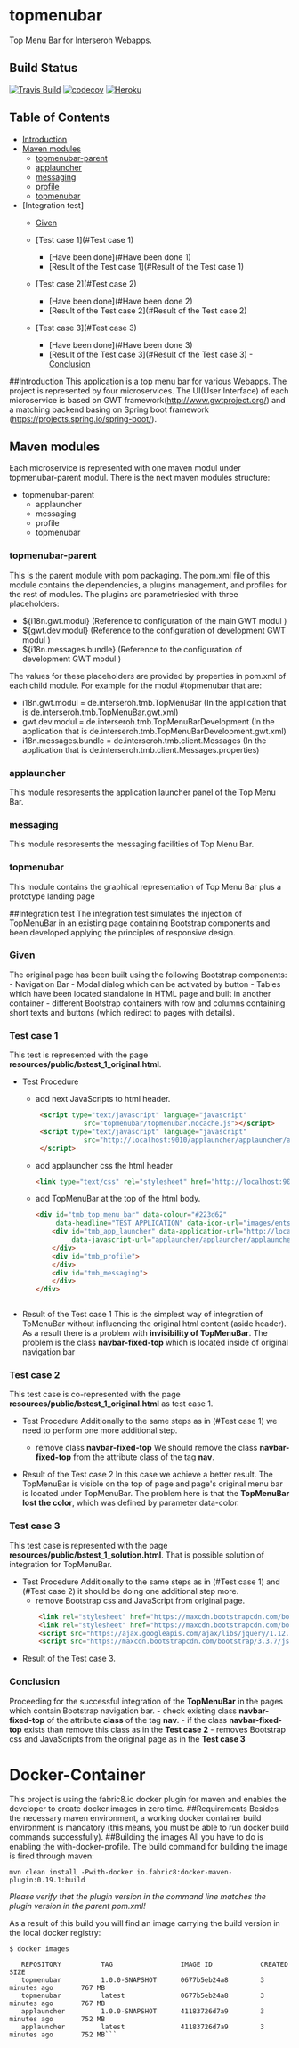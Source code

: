# topmenubar
Top Menu Bar for Interseroh Webapps.

## Build Status

[![Travis Build](https://travis-ci.org/interseroh/topmenubar.svg?branch=master)](https://travis-ci.org/interseroh/topmenubar)
[![codecov](https://codecov.io/gh/interseroh/topmenubar/branch/master/graph/badge.svg)](https://codecov.io/gh/interseroh/topmenubar)
[![Heroku](https://heroku-badge.herokuapp.com/?app=topmenubar&root=/topmenubar/topmenubar.html)](https://topmenubar.herokuapp.com/topmenubar/topmenubar.html)


## Table of Contents
- [Introduction](#introduction)
- [Maven modules](#maven-modules)
  - [topmenubar-parent](#topmnuebar-parent)
  - [applauncher](#applauncher)
  - [messaging](#messaging)
  - [profile](#profile)
  - [topmenubar](#topmenubar)
- [Integration test]
  - [Given](#Given)
  
  - [Test case 1](#Test case 1)
    - [Have been done](#Have been done 1)
    - [Result of the Test case 1](#Result of the Test case 1)
  - [Test case 2](#Test case 2)
    - [Have been done](#Have been done 2)
    - [Result of the Test case 2](#Result of the Test case 2)
  - [Test case 3](#Test case 3)
    - [Have been done](#Have been done 3)
    - [Result of the Test case 3](#Result of the Test case 3)
  -[Conclusion](#Conclusion) 

##Introduction
This application is a top menu bar for various Webapps. The project is represented by four microservices.
The UI(User Interface) of each microservice is based on GWT framework(http://www.gwtproject.org/) and a matching
backend basing on Spring boot framework (https://projects.spring.io/spring-boot/).

## Maven modules
Each microservice is represented with one maven modul under topmenubar-parent modul.
There is the next maven modules structure:

 - topmenubar-parent
   - applauncher
   - messaging
   - profile
   - topmenubar

 ### topmenubar-parent
 This is the parent module with pom packaging. The pom.xml file of this module contains the dependencies, a plugins management, and profiles for the rest of modules.
 The plugins are parametriesied with three placeholders:

 - ${i18n.gwt.modul} (Reference to configuration of the main GWT modul )
 - ${gwt.dev.modul} (Reference to the configuration of development GWT modul )
 - ${i18n.messages.bundle} (Reference to the configuration of development GWT modul )

 The values for these placeholders are provided by properties in pom.xml of each child module.
 For example for the modul #topmenubar that are:
  - i18n.gwt.modul = de.interseroh.tmb.TopMenuBar (In the application that is de.interseroh.tmb.TopMenuBar.gwt.xml)
  - gwt.dev.modul = de.interseroh.tmb.TopMenuBarDevelopment (In the application that is de.interseroh.tmb.TopMenuBarDevelopment.gwt.xml)
  - i18n.messages.bundle = de.interseroh.tmb.client.Messages (In the application that is de.interseroh.tmb.client.Messages.properties)


 ### applauncher
 This module respresents the application launcher panel of the Top Menu Bar.

 ### messaging
 This module respresents the messaging facilities of Top Menu Bar.

 ### topmenubar
 This module contains the graphical representation of Top Menu Bar plus a prototype landing page

##Integration test
The integration test simulates the injection of TopMenuBar in an existing page
 containing Bootstrap components and been developed applying the principles of responsive design.
 
   ### Given 
   The original page has been built using the following Bootstrap components:
      - Navigation Bar
      - Modal dialog which can be activated by button 
      - Tables which have been located standalone in HTML page and built in another container
      - different Bootstrap containers with row and columns containing short texts and 
        buttons (which redirect to pages with details).
    
   ### Test case 1
   This test is represented with the page **resources/public/bstest_1_original.html**.
   
   - Test Procedure 
        - add next JavaScripts to html header.
           ```html
            <script type="text/javascript" language="javascript"
                       src="topmenubar/topmenubar.nocache.js"></script>
            <script type="text/javascript" language="javascript"
                       src="http://localhost:9010/applauncher/applauncher/applauncher.nocache.js">
            </script>
            ```
        - add applauncher css the html header
       
            ```html
            <link type="text/css" rel="stylesheet" href="http://localhost:9010/applauncher/applauncher.css">
            ```
    
        - add TopMenuBar at the top of the html body.
       
            ```html
            <div id="tmb_top_menu_bar" data-colour="#223d62"
                 data-headline="TEST APPLICATION" data-icon-url="images/entsorger-logo.png">
                <div id="tmb_app_launcher" data-application-url="http://localhost:9010/"
                     data-javascript-url="applauncher/applauncher/applauncher.nocache.js">
                </div>
                <div id="tmb_profile">
                </div>
                <div id="tmb_messaging">
                </div>
            </div>
        ```
      
   - Result of the Test case 1
        This is the simplest way of integration of ToMenuBar without influencing the original html
        content (aside header).
        As a result there is a problem with **invisibility of TopMenuBar**. 
        The problem is the class **navbar-fixed-top** which is located inside of original navigation bar
        
  ### Test case 2
  
   This test case is co-represented with the page **resources/public/bstest_1_original.html** as test case 1.
   
   - Test Procedure
       Additionally to the same steps as in (#Test case 1) we need to perform one more additional step.
       - remove class **navbar-fixed-top**
         We should remove the class **navbar-fixed-top** from the attribute class of the tag **nav**.
         
   - Result of the Test case 2
   In this case we achieve a better result. The TopMenuBar is visible on the top of page and page's original menu bar
   is located under TopMenuBar.
   The problem here is that the **TopMenuBar lost the color**, which was defined by parameter data-color.
   
   ### Test case 3
   This test case is represented  with the page **resources/public/bstest_1_solution.html**.
   That is possible solution of integration for TopMenuBar.
   
   - Test Procedure
    Additionally to the same steps as in (#Test case 1) and (#Test case 2) it should be doing one additional step more.
      - remove Bootstrap css and JavaScript from original page.
      ```html
          <link rel="stylesheet" href="https://maxcdn.bootstrapcdn.com/bootstrap/3.3.7/css/bootstrap.min.css" integrity="sha384-BVYiiSIFeK1dGmJRAkycuHAHRg32OmUcww7on3RYdg4Va+PmSTsz/K68vbdEjh4u" crossorigin="anonymous">
          <link rel="stylesheet" href="https://maxcdn.bootstrapcdn.com/bootstrap/3.3.7/css/bootstrap-theme.min.css" integrity="sha384-rHyoN1iRsVXV4nD0JutlnGaslCJuC7uwjduW9SVrLvRYooPp2bWYgmgJQIXwl/Sp" crossorigin="anonymous">
          <script src="https://ajax.googleapis.com/ajax/libs/jquery/1.12.4/jquery.min.js"></script>
          <script src="https://maxcdn.bootstrapcdn.com/bootstrap/3.3.7/js/bootstrap.min.js" integrity="sha384-Tc5IQib027qvyjSMfHjOMaLkfuWVxZxUPnCJA7l2mCWNIpG9mGCD8wGNIcPD7Txa" crossorigin="anonymous"></script>
      ```
   - Result of the Test case 3.
      
   ### Conclusion   
   Proceeding for the successful integration of the **TopMenuBar** in the pages which contain
    Bootstrap navigation bar.
    - check existing class **navbar-fixed-top** of the attribute **class** of the tag **nav**.
    - if the class **navbar-fixed-top** exists than remove this class as in the **Test case 2**
    - removes Bootstrap css and JavaScripts from the original page as in the **Test case 3**
   
      
   # Docker-Container
   This project is using the fabric8.io docker plugin for maven and enables the developer to create docker images in zero time. 
   ##Requirements
   Besides the necessary maven environment, a working docker container build environment is mandatory (this means, you must be able to run docker build commands successfully). 
   ##Building the images
   All you have to do is enabling the with-docker-profile. The build command for building the image is fired through maven:
   
   ```
mvn clean install -Pwith-docker io.fabric8:docker-maven-plugin:0.19.1:build
   ```

   _Please verify that the plugin version in the command line matches the plugin version in the parent pom.xml!_
      
  
  As a result of this build you will find an image carrying the build version in the local docker registry:
   
   ```
   $ docker images
   
      REPOSITORY          TAG                 IMAGE ID            CREATED             SIZE
      topmenubar          1.0.0-SNAPSHOT      0677b5eb24a8        3 minutes ago       767 MB
      topmenubar          latest              0677b5eb24a8        3 minutes ago       767 MB
      applauncher         1.0.0-SNAPSHOT      41183726d7a9        3 minutes ago       752 MB
      applauncher         latest              41183726d7a9        3 minutes ago       752 MB```